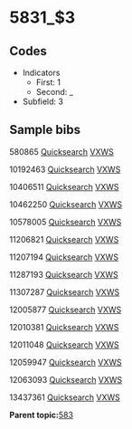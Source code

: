 # 5831\_$3

## Codes

-   Indicators
    -   First: 1
    -   Second: \_
-   Subfield: 3

## Sample bibs

580865 [Quicksearch](https://search.library.yale.edu/catalog/580865) [VXWS](http://prodorbis.library.yale.edu:7014/vxws/GetHoldingsService?bibId=580865)

10192463 [Quicksearch](https://search.library.yale.edu/catalog/10192463) [VXWS](http://prodorbis.library.yale.edu:7014/vxws/GetHoldingsService?bibId=10192463)

10406511 [Quicksearch](https://search.library.yale.edu/catalog/10406511) [VXWS](http://prodorbis.library.yale.edu:7014/vxws/GetHoldingsService?bibId=10406511)

10462250 [Quicksearch](https://search.library.yale.edu/catalog/10462250) [VXWS](http://prodorbis.library.yale.edu:7014/vxws/GetHoldingsService?bibId=10462250)

10578005 [Quicksearch](https://search.library.yale.edu/catalog/10578005) [VXWS](http://prodorbis.library.yale.edu:7014/vxws/GetHoldingsService?bibId=10578005)

11206821 [Quicksearch](https://search.library.yale.edu/catalog/11206821) [VXWS](http://prodorbis.library.yale.edu:7014/vxws/GetHoldingsService?bibId=11206821)

11207194 [Quicksearch](https://search.library.yale.edu/catalog/11207194) [VXWS](http://prodorbis.library.yale.edu:7014/vxws/GetHoldingsService?bibId=11207194)

11287193 [Quicksearch](https://search.library.yale.edu/catalog/11287193) [VXWS](http://prodorbis.library.yale.edu:7014/vxws/GetHoldingsService?bibId=11287193)

11307287 [Quicksearch](https://search.library.yale.edu/catalog/11307287) [VXWS](http://prodorbis.library.yale.edu:7014/vxws/GetHoldingsService?bibId=11307287)

12005877 [Quicksearch](https://search.library.yale.edu/catalog/12005877) [VXWS](http://prodorbis.library.yale.edu:7014/vxws/GetHoldingsService?bibId=12005877)

12010381 [Quicksearch](https://search.library.yale.edu/catalog/12010381) [VXWS](http://prodorbis.library.yale.edu:7014/vxws/GetHoldingsService?bibId=12010381)

12011048 [Quicksearch](https://search.library.yale.edu/catalog/12011048) [VXWS](http://prodorbis.library.yale.edu:7014/vxws/GetHoldingsService?bibId=12011048)

12059947 [Quicksearch](https://search.library.yale.edu/catalog/12059947) [VXWS](http://prodorbis.library.yale.edu:7014/vxws/GetHoldingsService?bibId=12059947)

12063093 [Quicksearch](https://search.library.yale.edu/catalog/12063093) [VXWS](http://prodorbis.library.yale.edu:7014/vxws/GetHoldingsService?bibId=12063093)

13437361 [Quicksearch](https://search.library.yale.edu/catalog/13437361) [VXWS](http://prodorbis.library.yale.edu:7014/vxws/GetHoldingsService?bibId=13437361)

**Parent topic:**[583](../../tags/583/583.md)

